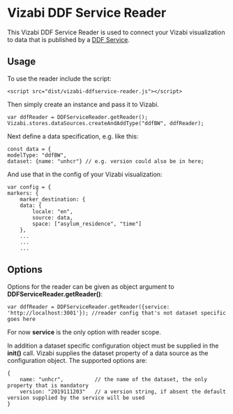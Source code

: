 # Vizabi DDF Service Reader

This Vizabi DDF Service Reader is used to connect your Vizabi visualization to data that is published by a [DDF Service](https://github.com/Gapminder/big-waffle/blob/master/SERVICE_SPEC.md).  

## Usage

To use the reader include the script:

    <script src="dist/vizabi-ddfservice-reader.js"></script>

Then simply create an instance and pass it to Vizabi. 

    var ddfReader = DDFServiceReader.getReader();
    Vizabi.stores.dataSources.createAndAddType("ddfBW", ddfReader);

Next define a data specification, e.g. like this:

    const data = {
    modelType: "ddfBW",
    dataset: {name: "unhcr"} // e.g. version could also be in here;

And use that in the config of your Vizabi visualization:

    var config = {
    markers: {
        marker_destination: {
        data: {
            locale: "en",
            source: data,
            space: ["asylum_residence", "time"]
        },
        ...
        ...
        ...

## Options

Options for the reader can be given as object argument to __DDFServiceReader.getReader()__:

    var ddfReader = DDFServiceReader.getReader({service: 'http://localhost:3001'}); //reader config that's not dataset specific goes here

For now __service__ is the only option with reader scope.

In addition a dataset specific configuration object must be supplied in the __init()__ call. Vizabi supplies the
dataset property of a data source as the configuration object. The supported options are:

    {
        name: "unhcr",          // the name of the dataset, the only property that is mandatory
        version: "2019111203"   // a version string, if absent the default version supplied by the service will be used
    }
